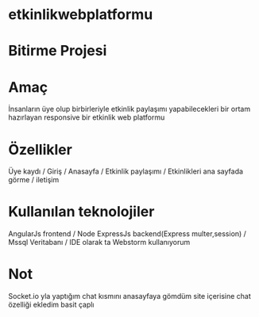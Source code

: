# etkinlikwebplatformu
# Bitirme Projesi
# Amaç
İnsanların üye olup birbirleriyle etkinlik paylaşımı yapabilecekleri bir ortam hazırlayan responsive bir etkinlik web platformu
# Özellikler
Üye kaydı / Giriş / Anasayfa / Etkinlik paylaşımı / Etkinlikleri ana sayfada görme / iletişim
# Kullanılan teknolojiler
AngularJs frontend / Node ExpressJs backend(Express multer,session) / Mssql Veritabanı / IDE olarak ta Webstorm kullanıyorum
# Not 
Socket.io yla yaptığım chat kısmını anasayfaya gömdüm site içerisine chat özelliği ekledim basit çaplı
